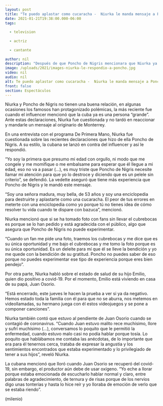 ```yaml
---
layout: post
title: "Te puedo aplastar como cucaracha -  Niurka le manda mensaje a Poncho de Nigris tras polémica"
date: 2021-01-21T19:38:00.000-06:00
tags:
  
  - television
  
  - actriz
  
  - cantante
  
author: nil
description: "Después de que Poncho de Nigris mencionara que Niurka ya está grande, la cubana le respondió. "
image: /uploads/2021/images-niurka-le-respondio-a-poncho.jpg
video: nil
audio: nil
alt: Te puedo aplastar como cucaracha -  Niurka le manda mensaje a Poncho de Nigris tras polémica
front: false
section: Espectáculos
---
```


Niurka y Poncho de Nigris no tienen una buena relación, en algunas ocasiones los famosos han protagonizado polémicas, la más reciente fue cuando el influencer mencionó que la cuba ya es una persona “grande”. Ante estas declaraciones, Niurka fue cuestionada y no tardó en reaccionar y mandarle un mensaje al originario de Monterrey. 

En una entrevista con el programa De Primera Mano, Niurka fue cuestionada sobre las recientes declaraciones que hizo de ella Poncho de Nigris. A su estilo, la cubana se lanzó en contra del influencer y así le respondió. 

“Yo soy la primera que presumo mi edad con orgullo, ni modo que me congele y me momifique o me embalsame para esperar que él llegue a mi edad, eso no va a pasar (…), es muy triste que Poncho de Nigris necesite llamar mi atención para que yo lo destroce y diciendo que es un pelele sin criterio”, se defendió. 
La vedette aseguró que tiene más experiencia que Poncho de Nigris y le mandó este mensaje.

“Soy una señora madura, muy bella, de 53 años y soy una enciclopedia para destruirte y aplastarte como una cucaracha. El peor de tus errores en meterte con una enciclopedia como yo porque tú no tienes idea de cómo resolver tu vida cuando te dispare con bazuca”, mencionó. 

Niurka mencionó que si se ha tomado foto con fans sin llevar el cubrebocas es porque se lo han pedido y está agradecida con el público, algo que asegura que Poncho de Nigris no puede experimentar. 

“Cuando un fan me pide una foto, traemos los cubrebocas y me dice que es su única oportunidad y me bajo el cubrebocas y me tomo la foto porque es su única oportunidad. Es un deleite para mí que él se lleve la bendición y yo me quede con la bendición de su gratitud. Poncho no puedes saber de eso porque no puedes experimentar ese tipo de experiencia porque eres bien pendejo”. 

Por otra parte, Niurka habló sobre el estado de salud de su hijo Emilio, quien dio positivo a covid-19. Por el momento, Emilio está viviendo en casa de su papá, Juan Osorio. 

“Está encerrado, este jueves le hacen la prueba a ver si ya da negativo. Hemos estado toda la familia con él para que no se aburra, nos metemos en videollamadas, su hermano juega con él estos videojuegos y se pone a componer canciones”.

Niurka también contó que estuvo al pendiente de Juan Osorio cuando se contagió de coronavirus.
“Cuando Juan estuvo malito rece muchísimo, llore y sufrí muchísimo (…), conversamos lo poquito que le permitió la enfermedad, cuando estuvo malo casi no podía hablar porque tosía. Lo poquito que hablábamos me contaba las anécdotas, de lo importante que era para él tenernos cerca, trataba de expresar la angustia y los sentimientos encontrados que estaba experimentado y lo privilegiado de tener a sus hijos”, reveló Niurka. 

La cubana mencionó que lloró cuando Juan Osorio se recuperó del covid-19, sin embargo, el productor aún debe de usar oxígeno. 
“Yo eche a llorar porque estaba emocionada de escucharlo hablar normal y claro, entre palabras de agradecimiento, de ternura y de risas porque de los nervios digo unas tonterías y hasta lo hice reír y yo lloraba de emoción de verlo que se estaba riendo”. 

(milenio)